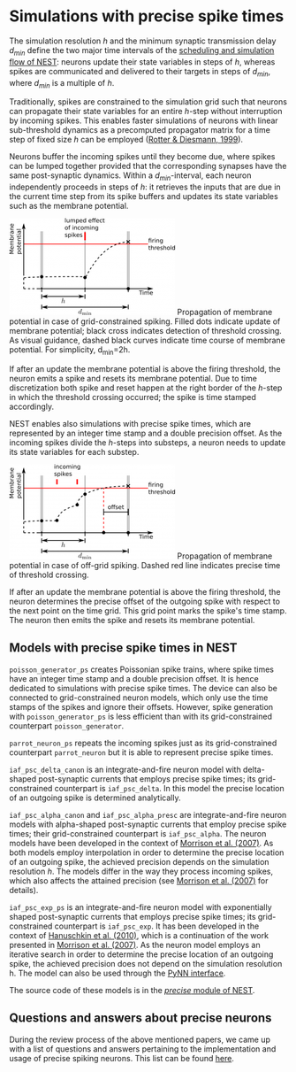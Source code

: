 Simulations with precise spike times
====================================

The simulation resolution *h* and the minimum synaptic transmission delay
*d<sub>min</sub>* define the two major time intervals of the [scheduling and simulation flow of NEST](../scheduling-and-simulation-flow.md):
neurons update their state variables in steps of *h*, whereas spikes are
communicated and delivered to their targets in steps of *d<sub>min</sub>*,
where *d<sub>min</sub>* is a multiple of *h*.

Traditionally, spikes are constrained to the simulation grid such that neurons
can propagate their state variables for an entire *h*-step without interruption
by incoming spikes. This enables faster simulations of neurons with linear
sub-threshold dynamics as a precomputed propagator matrix for a time step of
fixed size *h* can be employed ([Rotter & Diesmann, 1999](http://dx.doi.org/10.1007/s004220050570)).

Neurons buffer the incoming spikes until they become due, where spikes can be
lumped together provided that the corresponding synapses have the same
post-synaptic dynamics. Within a *d<sub>min</sub>*-interval, each neuron
independently proceeds in steps of *h*: it retrieves the inputs that are due in
the current time step from its spike buffers and updates its state variables
such as the membrane potential.

![Propagation of membrane potential in case of grid-constrained spiking. Filled dots indicate update of membrane potential; black cross indicates detection of threshold crossing. As visual guidance, dashed black curves indicate time course of membrane potential. For simplicity, d\_min=2h.](../../img//precise1-300x175.png)
Propagation of membrane potential in case of grid-constrained spiking. Filled
dots indicate update of membrane potential; black cross indicates detection of
threshold crossing. As visual guidance, dashed black curves indicate time course
of membrane potential. For simplicity, d<sub>min</sub>=2h.

If after an update the membrane potential is above the firing threshold, the
neuron emits a spike and resets its membrane potential. Due to time
discretization both spike and reset happen at the right border of the *h*-step
in which the threshold crossing occurred; the spike is time stamped accordingly.

NEST enables also simulations with precise spike times, which are represented by
an integer time stamp and a double precision offset. As the incoming spikes
divide the *h*-steps into substeps, a neuron needs to update its state variables
for each substep.

![Propagation of membrane potential in case of off-grid spiking. Dashed red line indicates precise time of threshold crossing.](../../img//precise2-300x171.png)
Propagation of membrane potential in case of off-grid spiking. Dashed red line
indicates precise time of threshold crossing.

If after an update the membrane potential is above the firing threshold, the
neuron determines the precise offset of the outgoing spike with respect to the
next point on the time grid. This grid point marks the spike's time stamp. The
neuron then emits the spike and resets its membrane potential.

Models with precise spike times in NEST
---------------------------------------

`poisson_generator_ps` creates Poissonian spike trains, where spike times have
an integer time stamp and a double precision offset. It is hence dedicated to
simulations with precise spike times. The device can also be connected to
grid-constrained neuron models, which only use the time stamps of the spikes and
ignore their offsets. However, spike generation with `poisson_generator_ps` is
less efficient than with its grid-constrained counterpart `poisson_generator`.

`parrot_neuron_ps` repeats the incoming spikes just as its grid-constrained
counterpart `parrot_neuron` but it is able to represent precise spike times.

`iaf_psc_delta_canon` is an integrate-and-fire neuron model with delta-shaped
post-synaptic currents that employs precise spike times; its grid-constrained
counterpart is `iaf_psc_delta`. In this model the precise location of an
outgoing spike is determined analytically.

`iaf_psc_alpha_canon` and `iaf_psc_alpha_presc` are integrate-and-fire neuron
models with alpha-shaped post-synaptic currents that employ precise spike times;
their grid-constrained counterpart is `iaf_psc_alpha`. The neuron models have
been developed in the context of [Morrison et al. (2007)](http://dx.doi.org/10.1162/neco.2007.19.1.47).
As both models employ interpolation in order to determine the precise location
of an outgoing spike, the achieved precision depends on the simulation
resolution *h*. The models differ in the way they process incoming spikes,
which also affects the attained precision (see [Morrison et al. (2007)](http://dx.doi.org/10.1162/neco.2007.19.1.47)
for details).

`iaf_psc_exp_ps` is an integrate-and-fire neuron model with exponentially shaped
post-synaptic currents that employs precise spike times; its grid-constrained
counterpart is `iaf_psc_exp`. It has been developed in the context of
[Hanuschkin et al. (2010)](http://dx.doi.org/10.3389/fninf.2010.00113),
which is a continuation of the work presented in [Morrison et al. (2007)](http://dx.doi.org/10.1162/neco.2007.19.1.47).
As the neuron model employs an iterative search in order to determine the
precise location of an outgoing spike, the achieved precision does not depend on
the simulation resolution h. The model can also be used through the [PyNN interface](http://neuralensemble.org/trac/PyNN/wiki/ContinuousTimeSpiking).

The source code of these models is in the [*precise* module of NEST](https://github.com/nest/nest-simulator/tree/master/precise).

Questions and answers about precise neurons
-------------------------------------------

During the review process of the above mentioned papers, we came up with a list
of questions and answers pertaining to the implementation and usage of precise
spiking neurons. This list can be found [here](../qa-precise-spike-times.md).
